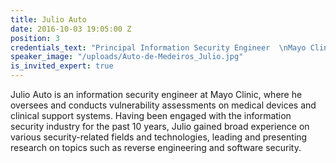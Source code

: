 ```yaml
---
title: Julio Auto
date: 2016-10-03 19:05:00 Z
position: 3
credentials_text: "Principal Information Security Engineer  \nMayo Clinic"
speaker_image: "/uploads/Auto-de-Medeiros_Julio.jpg"
is_invited_expert: true
---
```


Julio Auto is an information security engineer at Mayo Clinic, where he oversees and conducts vulnerability assessments on medical devices and clinical support systems. Having been engaged with the information security industry for the past 10 years, Julio gained broad experience on various security-related fields and technologies, leading and presenting research on topics such as reverse engineering and software security.
